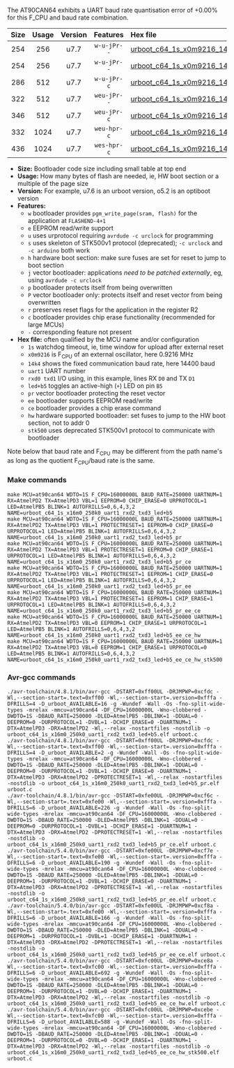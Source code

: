 The AT90CAN64 exhibits a UART baud rate quantisation error of +0.00% for this F_CPU and baud rate combination.

|Size|Usage|Version|Features|Hex file|
|:-:|:-:|:-:|:-:|:--|
|254|256|u7.7|`w-u-jPr--`|[urboot_c64_1s_x0m9216_14k4_uart1_rxd2_txd3_led+b5.hex](https://raw.githubusercontent.com/stefanrueger/urboot.hex/main/mcus/at90can64/watchdog_1_s/external_oscillator_x/%2B0m921600_hz/%2B%2B14k4_baud/uart1_rxd2_txd3/led%2Bb5/urboot_c64_1s_x0m9216_14k4_uart1_rxd2_txd3_led%2Bb5.hex)|
|254|256|u7.7|`w-u-jPr--`|[urboot_c64_1s_x0m9216_14k4_uart1_rxd2_txd3_led+b5_pr.hex](https://raw.githubusercontent.com/stefanrueger/urboot.hex/main/mcus/at90can64/watchdog_1_s/external_oscillator_x/%2B0m921600_hz/%2B%2B14k4_baud/uart1_rxd2_txd3/led%2Bb5/urboot_c64_1s_x0m9216_14k4_uart1_rxd2_txd3_led%2Bb5_pr.hex)|
|286|512|u7.7|`w-u-jPr-c`|[urboot_c64_1s_x0m9216_14k4_uart1_rxd2_txd3_led+b5_pr_ce.hex](https://raw.githubusercontent.com/stefanrueger/urboot.hex/main/mcus/at90can64/watchdog_1_s/external_oscillator_x/%2B0m921600_hz/%2B%2B14k4_baud/uart1_rxd2_txd3/led%2Bb5/urboot_c64_1s_x0m9216_14k4_uart1_rxd2_txd3_led%2Bb5_pr_ce.hex)|
|322|512|u7.7|`weu-jPr--`|[urboot_c64_1s_x0m9216_14k4_uart1_rxd2_txd3_led+b5_pr_ee.hex](https://raw.githubusercontent.com/stefanrueger/urboot.hex/main/mcus/at90can64/watchdog_1_s/external_oscillator_x/%2B0m921600_hz/%2B%2B14k4_baud/uart1_rxd2_txd3/led%2Bb5/urboot_c64_1s_x0m9216_14k4_uart1_rxd2_txd3_led%2Bb5_pr_ee.hex)|
|346|512|u7.7|`weu-jPr-c`|[urboot_c64_1s_x0m9216_14k4_uart1_rxd2_txd3_led+b5_pr_ee_ce.hex](https://raw.githubusercontent.com/stefanrueger/urboot.hex/main/mcus/at90can64/watchdog_1_s/external_oscillator_x/%2B0m921600_hz/%2B%2B14k4_baud/uart1_rxd2_txd3/led%2Bb5/urboot_c64_1s_x0m9216_14k4_uart1_rxd2_txd3_led%2Bb5_pr_ee_ce.hex)|
|332|1024|u7.7|`weu-hpr-c`|[urboot_c64_1s_x0m9216_14k4_uart1_rxd2_txd3_led+b5_ee_ce_hw.hex](https://raw.githubusercontent.com/stefanrueger/urboot.hex/main/mcus/at90can64/watchdog_1_s/external_oscillator_x/%2B0m921600_hz/%2B%2B14k4_baud/uart1_rxd2_txd3/led%2Bb5/urboot_c64_1s_x0m9216_14k4_uart1_rxd2_txd3_led%2Bb5_ee_ce_hw.hex)|
|436|1024|u7.7|`wes-hpr-c`|[urboot_c64_1s_x0m9216_14k4_uart1_rxd2_txd3_led+b5_ee_ce_hw_stk500.hex](https://raw.githubusercontent.com/stefanrueger/urboot.hex/main/mcus/at90can64/watchdog_1_s/external_oscillator_x/%2B0m921600_hz/%2B%2B14k4_baud/uart1_rxd2_txd3/led%2Bb5/urboot_c64_1s_x0m9216_14k4_uart1_rxd2_txd3_led%2Bb5_ee_ce_hw_stk500.hex)|

- **Size:** Bootloader code size including small table at top end
- **Usage:** How many bytes of flash are needed, ie, HW boot section or a multiple of the page size
- **Version:** For example, u7.6 is an urboot version, o5.2 is an optiboot version
- **Features:**
  + `w` bootloader provides `pgm_write_page(sram, flash)` for the application at `FLASHEND-4+1`
  + `e` EEPROM read/write support
  + `u` uses urprotocol requiring `avrdude -c urclock` for programming
  + `s` uses skeleton of STK500v1 protocol (deprecated); `-c urclock` and `-c arduino` both work
  + `h` hardware boot section: make sure fuses are set for reset to jump to boot section
  + `j` vector bootloader: applications *need to be patched externally*, eg, using `avrdude -c urclock`
  + `p` bootloader protects itself from being overwritten
  + `P` vector bootloader only: protects itself and reset vector from being overwritten
  + `r` preserves reset flags for the application in the register R2
  + `c` bootloader provides chip erase functionality (recommended for large MCUs)
  + `-` corresponding feature not present
- **Hex file:** often qualified by the MCU name and/or configuration
  + `1s` watchdog timeout, ie, time window for upload after external reset
  + `x0m9216` is F<sub>CPU</sub> of an external oscillator, here 0.9216 MHz
  + `14k4` shows the fixed communication baud rate, here 14400 baud
  + `uart1` UART number
  + `rxd0 txd1` I/O using, in this example, lines RX `D0` and TX `D1`
  + `led+b5` toggles an active-high (`+`) LED on pin `B5`
  + `pr` vector bootloader protecting the reset vector
  + `ee` bootloader supports EEPROM read/write
  + `ce` bootloader provides a chip erase command
  + `hw` hardware supported bootloader: set fuses to jump to the HW boot section, not to addr 0
  + `stk500` uses deprecated STK500v1 protocol to communicate with bootloader


Note below that baud rate and F<sub>CPU</sub> may be different from the path name's as long as the quotient F<sub>CPU</sub>/baud rate is the same.

### Make commands
```
make MCU=at90can64 WDTO=1S F_CPU=16000000L BAUD_RATE=250000 UARTNUM=1 RX=AtmelPD2 TX=AtmelPD3 VBL=1 EEPROM=0 CHIP_ERASE=0 URPROTOCOL=1 LED=AtmelPB5 BLINK=1 AUTOFRILLS=0,6,4,3,2 NAME=urboot_c64_1s_x16m0_250k0_uart1_rxd2_txd3_led+b5
make MCU=at90can64 WDTO=1S F_CPU=16000000L BAUD_RATE=250000 UARTNUM=1 RX=AtmelPD2 TX=AtmelPD3 VBL=1 PROTECTRESET=1 EEPROM=0 CHIP_ERASE=0 URPROTOCOL=1 LED=AtmelPB5 BLINK=1 AUTOFRILLS=0,6,4,3,2 NAME=urboot_c64_1s_x16m0_250k0_uart1_rxd2_txd3_led+b5_pr
make MCU=at90can64 WDTO=1S F_CPU=16000000L BAUD_RATE=250000 UARTNUM=1 RX=AtmelPD2 TX=AtmelPD3 VBL=1 PROTECTRESET=1 EEPROM=0 CHIP_ERASE=1 URPROTOCOL=1 LED=AtmelPB5 BLINK=1 AUTOFRILLS=0,6,4,3,2 NAME=urboot_c64_1s_x16m0_250k0_uart1_rxd2_txd3_led+b5_pr_ce
make MCU=at90can64 WDTO=1S F_CPU=16000000L BAUD_RATE=250000 UARTNUM=1 RX=AtmelPD2 TX=AtmelPD3 VBL=1 PROTECTRESET=1 EEPROM=1 CHIP_ERASE=0 URPROTOCOL=1 LED=AtmelPB5 BLINK=1 AUTOFRILLS=0,6,4,3,2 NAME=urboot_c64_1s_x16m0_250k0_uart1_rxd2_txd3_led+b5_pr_ee
make MCU=at90can64 WDTO=1S F_CPU=16000000L BAUD_RATE=250000 UARTNUM=1 RX=AtmelPD2 TX=AtmelPD3 VBL=1 PROTECTRESET=1 EEPROM=1 CHIP_ERASE=1 URPROTOCOL=1 LED=AtmelPB5 BLINK=1 AUTOFRILLS=0,6,4,3,2 NAME=urboot_c64_1s_x16m0_250k0_uart1_rxd2_txd3_led+b5_pr_ee_ce
make MCU=at90can64 WDTO=1S F_CPU=16000000L BAUD_RATE=250000 UARTNUM=1 RX=AtmelPD2 TX=AtmelPD3 VBL=0 EEPROM=1 CHIP_ERASE=1 URPROTOCOL=1 LED=AtmelPB5 BLINK=1 AUTOFRILLS=0,6,4,3,2 NAME=urboot_c64_1s_x16m0_250k0_uart1_rxd2_txd3_led+b5_ee_ce_hw
make MCU=at90can64 WDTO=1S F_CPU=16000000L BAUD_RATE=250000 UARTNUM=1 RX=AtmelPD2 TX=AtmelPD3 VBL=0 EEPROM=1 CHIP_ERASE=1 URPROTOCOL=0 LED=AtmelPB5 BLINK=1 AUTOFRILLS=0,6,4,3,2 NAME=urboot_c64_1s_x16m0_250k0_uart1_rxd2_txd3_led+b5_ee_ce_hw_stk500
```

### Avr-gcc commands
```
./avr-toolchain/4.8.1/bin/avr-gcc -DSTART=0xff00UL -DRJMPWP=0xcfdc -Wl,--section-start=.text=0xff00 -Wl,--section-start=.version=0xfffa -DFRILLS=4 -D_urboot_AVAILABLE=16 -g -Wundef -Wall -Os -fno-split-wide-types -mrelax -mmcu=at90can64 -DF_CPU=16000000L -Wno-clobbered -DWDTO=1S -DBAUD_RATE=250000 -DLED=AtmelPB5 -DBLINK=1 -DDUAL=0 -DEEPROM=0 -DURPROTOCOL=1 -DVBL=1 -DCHIP_ERASE=0 -DUARTNUM=1 -DTX=AtmelPD3 -DRX=AtmelPD2 -Wl,--relax -nostartfiles -nostdlib -o urboot_c64_1s_x16m0_250k0_uart1_rxd2_txd3_led+b5.elf urboot.c
./avr-toolchain/4.8.1/bin/avr-gcc -DSTART=0xff00UL -DRJMPWP=0xcfdc -Wl,--section-start=.text=0xff00 -Wl,--section-start=.version=0xfffa -DFRILLS=4 -D_urboot_AVAILABLE=2 -g -Wundef -Wall -Os -fno-split-wide-types -mrelax -mmcu=at90can64 -DF_CPU=16000000L -Wno-clobbered -DWDTO=1S -DBAUD_RATE=250000 -DLED=AtmelPB5 -DBLINK=1 -DDUAL=0 -DEEPROM=0 -DURPROTOCOL=1 -DVBL=1 -DCHIP_ERASE=0 -DUARTNUM=1 -DTX=AtmelPD3 -DRX=AtmelPD2 -DPROTECTRESET=1 -Wl,--relax -nostartfiles -nostdlib -o urboot_c64_1s_x16m0_250k0_uart1_rxd2_txd3_led+b5_pr.elf urboot.c
./avr-toolchain/4.8.1/bin/avr-gcc -DSTART=0xfe00UL -DRJMPWP=0xcf6c -Wl,--section-start=.text=0xfe00 -Wl,--section-start=.version=0xfffa -DFRILLS=6 -D_urboot_AVAILABLE=226 -g -Wundef -Wall -Os -fno-split-wide-types -mrelax -mmcu=at90can64 -DF_CPU=16000000L -Wno-clobbered -DWDTO=1S -DBAUD_RATE=250000 -DLED=AtmelPB5 -DBLINK=1 -DDUAL=0 -DEEPROM=0 -DURPROTOCOL=1 -DVBL=1 -DCHIP_ERASE=1 -DUARTNUM=1 -DTX=AtmelPD3 -DRX=AtmelPD2 -DPROTECTRESET=1 -Wl,--relax -nostartfiles -nostdlib -o urboot_c64_1s_x16m0_250k0_uart1_rxd2_txd3_led+b5_pr_ce.elf urboot.c
./avr-toolchain/5.4.0/bin/avr-gcc -DSTART=0xfe00UL -DRJMPWP=0xcf7e -Wl,--section-start=.text=0xfe00 -Wl,--section-start=.version=0xfffa -DFRILLS=6 -D_urboot_AVAILABLE=190 -g -Wundef -Wall -Os -fno-split-wide-types -mrelax -mmcu=at90can64 -DF_CPU=16000000L -Wno-clobbered -DWDTO=1S -DBAUD_RATE=250000 -DLED=AtmelPB5 -DBLINK=1 -DDUAL=0 -DEEPROM=1 -DURPROTOCOL=1 -DVBL=1 -DCHIP_ERASE=0 -DUARTNUM=1 -DTX=AtmelPD3 -DRX=AtmelPD2 -DPROTECTRESET=1 -Wl,--relax -nostartfiles -nostdlib -o urboot_c64_1s_x16m0_250k0_uart1_rxd2_txd3_led+b5_pr_ee.elf urboot.c
./avr-toolchain/5.4.0/bin/avr-gcc -DSTART=0xfe00UL -DRJMPWP=0xcf8a -Wl,--section-start=.text=0xfe00 -Wl,--section-start=.version=0xfffa -DFRILLS=6 -D_urboot_AVAILABLE=166 -g -Wundef -Wall -Os -fno-split-wide-types -mrelax -mmcu=at90can64 -DF_CPU=16000000L -Wno-clobbered -DWDTO=1S -DBAUD_RATE=250000 -DLED=AtmelPB5 -DBLINK=1 -DDUAL=0 -DEEPROM=1 -DURPROTOCOL=1 -DVBL=1 -DCHIP_ERASE=1 -DUARTNUM=1 -DTX=AtmelPD3 -DRX=AtmelPD2 -DPROTECTRESET=1 -Wl,--relax -nostartfiles -nostdlib -o urboot_c64_1s_x16m0_250k0_uart1_rxd2_txd3_led+b5_pr_ee_ce.elf urboot.c
./avr-toolchain/5.4.0/bin/avr-gcc -DSTART=0xfc00UL -DRJMPWP=0xce8a -Wl,--section-start=.text=0xfc00 -Wl,--section-start=.version=0xfffa -DFRILLS=6 -D_urboot_AVAILABLE=692 -g -Wundef -Wall -Os -fno-split-wide-types -mrelax -mmcu=at90can64 -DF_CPU=16000000L -Wno-clobbered -DWDTO=1S -DBAUD_RATE=250000 -DLED=AtmelPB5 -DBLINK=1 -DDUAL=0 -DEEPROM=1 -DURPROTOCOL=1 -DVBL=0 -DCHIP_ERASE=1 -DUARTNUM=1 -DTX=AtmelPD3 -DRX=AtmelPD2 -Wl,--relax -nostartfiles -nostdlib -o urboot_c64_1s_x16m0_250k0_uart1_rxd2_txd3_led+b5_ee_ce_hw.elf urboot.c
./avr-toolchain/5.4.0/bin/avr-gcc -DSTART=0xfc00UL -DRJMPWP=0xcebe -Wl,--section-start=.text=0xfc00 -Wl,--section-start=.version=0xfffa -DFRILLS=6 -D_urboot_AVAILABLE=588 -g -Wundef -Wall -Os -fno-split-wide-types -mrelax -mmcu=at90can64 -DF_CPU=16000000L -Wno-clobbered -DWDTO=1S -DBAUD_RATE=250000 -DLED=AtmelPB5 -DBLINK=1 -DDUAL=0 -DEEPROM=1 -DURPROTOCOL=0 -DVBL=0 -DCHIP_ERASE=1 -DUARTNUM=1 -DTX=AtmelPD3 -DRX=AtmelPD2 -Wl,--relax -nostartfiles -nostdlib -o urboot_c64_1s_x16m0_250k0_uart1_rxd2_txd3_led+b5_ee_ce_hw_stk500.elf urboot.c
```

